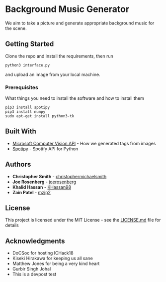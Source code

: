 # Background Music Generator

We aim to take a picture and generate appropriate background music for the scene.

## Getting Started

Clone the repo and install the requirements, then run 
```
python3 interface.py
```
and upload an image from your local machine.

### Prerequisites

What things you need to install the software and how to install them

```
pip3 install spotipy
pip3 install numpy
sudo apt-get install python3-tk
```

## Built With

* [Microsoft Computer Vision API](http://customvision.ai/) - How we generated tags from images
* [Spotipy](http://spotipy.readthedocs.io/en/latest/) - Spotify API for Python

## Authors

* **Christopher Smith** - [christophermichaelsmith](https://github.com/christophermichaelsmith)
* **Joe Rosenberg** - [joerosenberg](https://github.com/joerosenberg)
* **Khalid Hassan** - [KHassan98](https://github.com/KHassan98)
* **Zain Patel** - [mzjp2](https://github.com/mzjp2)


## License

This project is licensed under the MIT License - see the [LICENSE.md](LICENSE.md) file for details

## Acknowledgments

* DoCSoc for hosting ICHack18
* Kiseki Hirakawa for keeping us all sane
* Matthew Jones for being a very kind heart
* Gurbir Singh Johal
* This is a devpost test
